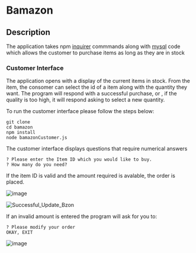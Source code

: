 # Bamazon

## Description
The application takes npm [inquirer](https://www.npmjs.com/package/inquirer) commmands along with [mysql](https://www.npmjs.com/package/mysql) code which allows the customer to purchase items as long as they are in stock

### Customer Interface
The application opens with a display of the current items in stock.  From the item, the consomer can select the id of a item along with the quantity they want. The program will respond with a successful purchase, or , if the quality is too high, it will respond asking to select a new quantity.

To run the customer interface please follow the steps below:

	git clone 
	cd bamazon
	npm install
	node bamazonCustomer.js
	
The customer interface displays questions that require numerical answers 

	? Please enter the Item ID which you would like to buy. 
	? How many do you need? 

If the item ID is valid and the amount required is avalable, the order is placed.

![image](https://user-images.githubusercontent.com/46940564/56931298-85e87000-6aad-11e9-8691-65437f55b909.png)

![Successful_Update_Bzon](https://user-images.githubusercontent.com/46940564/56931455-1626b500-6aae-11e9-983f-bc574bfd51fc.gif)



If an invalid amount is entered the program will ask for you to:

	? Please modify your order
	OKAY, EXIT
	
![image](https://user-images.githubusercontent.com/46940564/56931302-884aca00-6aad-11e9-8138-2732fcbbf0e9.png)
	

